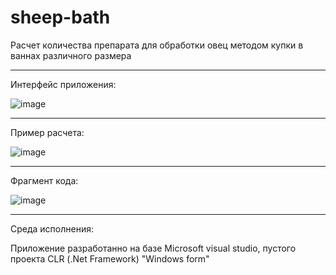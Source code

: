 # sheep-bath
Расчет количества препарата для обработки овец методом купки в ваннах различного размера
________________________________________________________________________________________
Интерфейс приложения:

![image](https://github.com/Digital-Department-Vavilov-University/sheep-bath/assets/135830345/80a4034e-c1ad-41ed-ba08-ab806988bbe4)

________________________________________________________________________________________
Пример расчета:

![image](https://github.com/Digital-Department-Vavilov-University/sheep-bath/assets/135830345/f5ee761c-2447-40aa-ad84-ade8eced9254)

________________________________________________________________________________________
 Фрагмент кода:
 
 ![image](https://github.com/Digital-Department-Vavilov-University/sheep-bath/assets/135830345/49d6d6e1-6d4c-42e9-a4c0-699e7d8b5a22)

________________________________________________________________________________________

Среда исполнения:

Приложение разработанно на базе Microsoft visual studio, пустого проекта CLR (.Net Framework) "Windows form"

